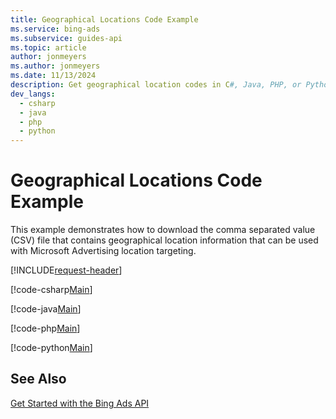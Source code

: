```yaml
---
title: Geographical Locations Code Example
ms.service: bing-ads
ms.subservice: guides-api
ms.topic: article
author: jonmeyers
ms.author: jonmeyers
ms.date: 11/13/2024
description: Get geographical location codes in C#, Java, PHP, or Python.
dev_langs:
  - csharp
  - java
  - php
  - python
---
```

# Geographical Locations Code Example
This example demonstrates how to download the comma separated value (CSV) file that contains geographical location information that can be used with Microsoft Advertising location targeting.

[!INCLUDE[request-header](./includes/code-tips.md)]

[!code-csharp[Main](../../../BingAds-dotNet-SDK/examples/BingAdsExamples/BingAdsExamplesLibrary/v13/GeographicalLocations.cs)]

[!code-java[Main](../../../BingAds-Java-SDK/examples/BingAdsDesktopApp/src/main/java/com/microsoft/bingads/examples/v13/GeographicalLocations.java)]

[!code-php[Main](../../../BingAds-PHP-SDK/samples/V13/GeographicalLocations.php)]

[!code-python[Main](../../../BingAds-Python-SDK/examples/v13/geographical_locations.py)]

## See Also
[Get Started with the Bing Ads API](get-started.md)  
